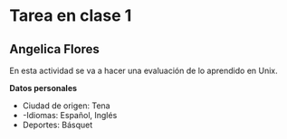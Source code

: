 # Tarea en clase 1

## Angelica Flores
En esta actividad se va a hacer una evaluación de lo aprendido en Unix.

**Datos personales**
- Ciudad de origen: Tena
- -Idiomas: Español, Inglés
- Deportes: Básquet
